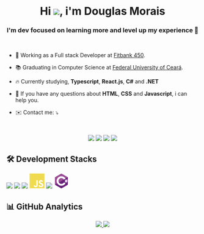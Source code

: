 <h1 align="center">Hi <img src="https://raw.githubusercontent.com/kaueMarques/kaueMarques/master/hi.gif" width="30px">, i'm Douglas Morais</h1>
<h3 align="center">I'm dev focused on learning more and level up my experience 🚀</h3></br>


+ 🔭 Working as a Full stack Developer at <a href=https://fitbank.com.br/>Fitbank 450</a>.

+ 📚 Graduating in Computer Science at <a href="https://www.ufc.br/">Federal University of Ceará</a>.

+ 🔥 Currently studying, <b>Typescript</b>, <b>React.js</b>, <b>C#</b> and <b>.NET</b>

+ 💬 If you have any questions about <b>HTML</b>, <b>CSS</b> and <b>Javascript</b>, i can help you.
</p>

+ ✉️ Contact me: ⤵️
</br>

<p align="center">
  <a href="https://web.whatsapp.com/send?phone=5588996776422" alt="WhatsApp" target="_blank" >
  <img src="https://img.shields.io/badge/WhatsApp-25d366?style=for-the-badge&logo=whatsapp&logoColor=white"/></a>
  
  <a href="https://www.linkedin.com/in/douglasmorais" alt="Linkedin" target="_blank">
  <img src="https://img.shields.io/badge/Linkedin-0e76a8?style=for-the-badge&logo=Linkedin&logoColor=white" /></a>

  <a href="https://www.instagram.com/douglas_moraiis" alt="Instagram" target="_blank">
  <img src="https://img.shields.io/badge/Instagram-DF0174?style=for-the-badge&logo=instagram&logoColor=white"/></a>
  
  <a href="https://twitter.com/JDouglas_Morais" alt="Twitter" target="_blank">
  <img src="https://img.shields.io/badge/Twitter-00ACEE?style=for-the-badge&logo=twitter&logoColor=white"/></a>
</p>  
   
## 🛠 Development Stacks
<p>
  <img src="https://i.imgur.com/TsyugKp.png" width="40"/>
  <img src="https://i.imgur.com/9x0bCOp.png" width="40"/>
  <img src="https://i.imgur.com/RffZy7A.png" width="40"/>
  <img src="https://raw.githubusercontent.com/devicons/devicon/master/icons/javascript/javascript-plain.svg" width="40">
  <img src="https://i.imgur.com/aHUb5YG.png" width="40"/>
  <img src="https://raw.githubusercontent.com/devicons/devicon/master/icons/csharp/csharp-original.svg" width="40">
</p>

## 📊 GitHub Analytics
<div align="center">
  <a href="https://github.com/douglasmoraiis">
  <img height="180em" src="https://github-readme-stats.vercel.app/api?username=douglasmoraiis&show_icons=true&theme=github_dark&hide_border=true&include_all_commits=true&hide=&count_private=true"/>
  <img height="180em" src="https://github-readme-stats.vercel.app/api/top-langs/?username=douglasmoraiis&hide=dockerfile,shell,ejs&hide_border=true&layout=compact&langs_count=7&theme=github_dark"/>
</div>


